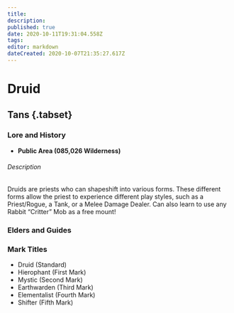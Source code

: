 ```yaml
---
title: 
description: 
published: true
date: 2020-10-11T19:31:04.558Z
tags: 
editor: markdown
dateCreated: 2020-10-07T21:35:27.617Z
---
```


# Druid
## Tans {.tabset}
  ### Lore and History
 - **Public Area (085,026 Wilderness)**
######  Description
 Druids are priests who can shapeshift into various forms. These different forms allow the priest to experience different play styles, such as a Priest/Rogue, a Tank, or a Melee Damage Dealer. Can also learn to use any Rabbit “Critter” Mob as a free mount!
  ### Elders and Guides
  ### Mark Titles
  - Druid (Standard)
- Hierophant (First Mark)
- Mystic (Second Mark)
- Earthwarden (Third Mark)
- Elementalist (Fourth Mark)
- Shifter (Fifth Mark)